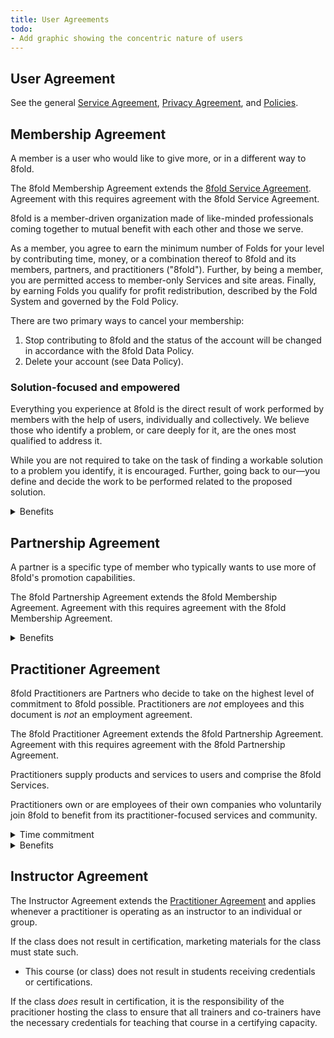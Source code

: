 ```yaml
---
title: User Agreements
todo:
- Add graphic showing the concentric nature of users
---
```


## User Agreement

See the general [Service Agreement](/legal/service-agreement), [Privacy Agreement](/legal/privacy-agreement), and [Policies](/legal/policies).

## Membership Agreement

A member is a user who would like to give more, or in a different way to 8fold.

The 8fold Membership Agreement extends the [8fold Service Agreement](service-agreement.md). Agreement with this requires agreement with the 8fold Service Agreement.

8fold is a member-driven organization made of like-minded professionals coming together to mutual benefit with each other and those we serve.

As a member, you agree to earn the minimum number of Folds for your level by contributing time, money, or a combination thereof to 8fold and its members, partners, and practitioners \("8fold"\). Further, by being a member, you are permitted access to member-only Services and site areas. Finally, by earning Folds you qualify for profit redistribution, described by the Fold System and governed by the Fold Policy.

There are two primary ways to cancel your membership:

1. Stop contributing to 8fold and the status of the account will be changed in accordance with the 8fold Data Policy.
2. Delete your account \(see Data Policy\).

### Solution-focused and empowered

Everything you experience at 8fold is the direct result of work performed by members with the help of users, individually and collectively. We believe those who identify a problem, or care deeply for it, are the ones most qualified to address it.

While you are not required to take on the task of finding a workable solution to a problem you identify, it is encouraged. Further, going back to our—you define and decide the work to be performed related to the proposed solution.

<details>
	<summary>Benefits</summary>
	<p><i>Financial.</i> See the <a href="/8fold/fold-system">Fold System</a>.
</details>

## Partnership Agreement

A partner is a specific type of member who typically wants to use more of 8fold's promotion capabilities.

The 8fold Partnership Agreement extends the 8fold Membership Agreement. Agreement with this requires agreement with the 8fold Membership Agreement.

<details>
	<summary>Benefits</summary>
	<p><i>Promotional.</i> As a partner you can add your card to the partner page.
</details>

## Practitioner Agreement

8fold Practitioners are Partners who decide to take on the highest level of commitment to 8fold possible. Practitioners are _not_ employees and this document is _not_ an employment agreement.

The 8fold Practitioner Agreement extends the 8fold Partnership Agreement. Agreement with this requires agreement with the 8fold Partnership Agreement.

Practitioners supply products and services to users and comprise the 8fold Services.

Practitioners own or are employees of their own companies who voluntarily join 8fold to benefit from its practitioner-focused services and community.

<details>
	<summary>Time commitment</summary>
	<p>Participation in <a href="/8fold/monthly">The Monthly</a>, which is voluntary. When you attend you have the opportunity to shape 8fold, set priorities, and contribute to the achievements of yourself, your peers, and 8fold itself. When you choose <em>not</em> to attend, you implicitly agree to the changes made in your absence.</p>
</details>

<details>
	<summary>Benefits</summary>
	<p><i>Promotional.</i> As a practitioner you can create a full page public profile, list your products and services, and promote your events.</p>
	<p><i>Back office.</i> 8fold practitioners have access to various materials, processes, and partners, who seek to reduce the administrative burden felt when running one's own business.</p>	
	<p><i>When to use the 8fold brand.</i> If you are performing work for a client or user requiring the use of assets owned and maintained by 8fold or its practitioners you agree to do so under the 8fold brand name. Further, if you begin working with a client or user referred to you by another 8fold practitioner, you agree to do so under the 8fold brand name..</p>	
</details>

## Instructor Agreement

The Instructor Agreement extends the [Practitioner Agreement](practitioner-agreement.md) and applies whenever a practitioner is operating as an instructor to an individual or group.

If the class does not result in certification, marketing materials for the class must state such.

* This course \(or class\) does not result in students receiving credentials or certifications.

If the class _does_ result in certification, it is the responsibility of the pracitioner hosting the class to ensure that all trainers and co-trainers have the necessary credentials for teaching that course in a certifying capacity.